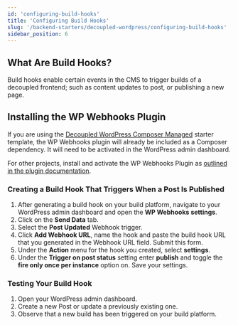 ```yaml
---
id: 'configuring-build-hooks'
title: 'Configuring Build Hooks'
slug: '/backend-starters/decoupled-wordpress/configuring-build-hooks'
sidebar_position: 6
---
```


## What Are Build Hooks?

Build hooks enable certain events in the CMS to trigger builds of a decoupled
frontend; such as content updates to post, or publishing a new page.

## Installing the WP Webhooks Plugin

If you are using the
[Decoupled WordPress Composer Managed](/docs/backend-starters/decoupled-wordpress/creating-a-new-project)
starter template, the WP Webhooks plugin will already be included as a Composer
dependency. It will need to be activated in the WordPress admin dashboard.

For other projects, install and activate the WP Webhooks Plugin as
[outlined in the plugin documentation](https://wordpress.org/plugins/wp-webhooks/#installation).

### Creating a Build Hook That Triggers When a Post Is Published

1. After generating a build hook on your build platform, navigate to your
   WordPress admin dashboard and open the **WP Webhooks settings**.
1. Click on the **Send Data** tab.
1. Select the **Post Updated** Webhook trigger.
1. Click **Add Webhook URL**, name the hook and paste the build hook URL that
   you generated in the Webhook URL field. Submit this form.
1. Under the **Action** menu for the hook you created, select **settings**.
1. Under the **Trigger on post status** setting enter **publish** and toggle the
   **fire only once per instance** option on. Save your settings.

### Testing Your Build Hook

1. Open your WordPress admin dashboard.
1. Create a new Post or update a previously existing one.
1. Observe that a new build has been triggered on your build platform.
